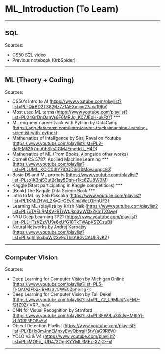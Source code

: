 # ML_Introduction (To Learn)

-----------------------------------------------
## SQL

Sources:
  - CS50 SQL video
  - Previous notebook (OrbSpider)
  
-------------------------------------------
## ML (Theory + Coding)

Sources:
  - CS50's Intro to AI (https://www.youtube.com/playlist?list=PLhQjrBD2T382Nz7z1AEXmioc27axa19Kv)
  - Most used ML terms (https://www.youtube.com/playlist?list=PLO4GrDnQanVe6F6MRJg_KO7JEoH-ukFzY) ***
  - ML engineer career track with Python by DataCamp (https://app.datacamp.com/learn/career-tracks/machine-learning-scientist-with-python)
  - Mathematics of Intelligence by Siraj Raval on Youtube (https://www.youtube.com/playlist?list=PL2-dafEMk2A7mu0bSksCGMJEmeddU_H4D)
  - Mathematics of ML (From Books, Alongside other works)
  - Cornell CS 5787: Applied Machine Learning *** (https://www.youtube.com/playlist?list=PL2UML_KCiC0UlY7iCQDSiGDMovaupqc83)
  - Basic DS and ML projects (https://www.youtube.com/playlist?list=PLeo1K3hjS3ut2o1ay5Dqh-r1kq6ZU8W0M)
  - Kaggle (Start participating in Kaggle competitions) ***
  - [Book] The Kaggle Data Sciene Book ***
  - Intro to ML by Seb Raschka (https://www.youtube.com/playlist?list=PLTKMiZHVd_2KyGirGEvKlniaWeLOHhUF3)
  - Learning ML (playlist) by Krish Naik (https://www.youtube.com/playlist?list=PLZoTAELRMXVPBTrWtJkn3wWQxZkmTXGwe)
  - NYU Deep Learning SP21 (https://www.youtube.com/playlist?list=PLLHTzKZzVU9e6xUfG10TkTWApKSZCzuBI)
  - Neural Networks by Andrej Karpathy (https://www.youtube.com/playlist?list=PLAqhIrjkxbuWI23v9cThsA9GvCAUhRvKZ)
  

-------------------------------------------
## Computer Vision

Sources:
  - Deep Learning for Computer Vision by Michigan Online (https://www.youtube.com/playlist?list=PL5-TkQAfAZFbzxjBHtzdVCWE0Zbhomg7r)
  - Deep Learning for Computer Vision by Tali Dekel (https://www.youtube.com/playlist?list=PL_Z2_U9MIJdNgFM7-f2fZ9ZxjVRP_jhJv)
  - CNN for Visual Recognition by Stanford (https://www.youtube.com/playlist?list=PL3FW7Lu3i5JvHM8ljYj-zLfQRF3EO8sYv)
  - Object Detection Playlist (https://www.youtube.com/playlist?list=PLYBHx8mJnnEMnxyEvvQbmsH5tvYaG9R6W)
  - YOLO V3 & V4 (https://www.youtube.com/playlist?list=PLbMO9c_jUD473OgrKYYMLRMEz-XZjG--n)
  
-------------------------------------------

